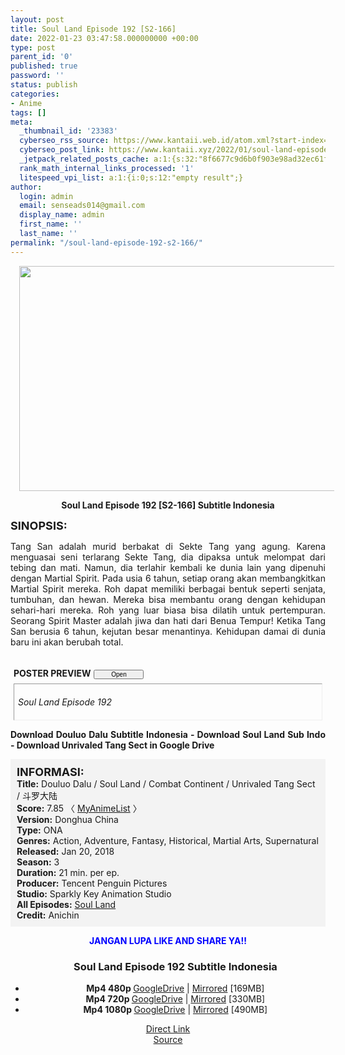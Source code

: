 ```yaml
---
layout: post
title: Soul Land Episode 192 [S2-166]
date: 2022-01-23 03:47:58.000000000 +00:00
type: post
parent_id: '0'
published: true
password: ''
status: publish
categories:
- Anime
tags: []
meta:
  _thumbnail_id: '23383'
  cyberseo_rss_source: https://www.kantaii.web.id/atom.xml?start-index=1&max-results=150
  cyberseo_post_link: https://www.kantaii.xyz/2022/01/soul-land-episode-192-s2-166.html
  _jetpack_related_posts_cache: a:1:{s:32:"8f6677c9d6b0f903e98ad32ec61f8deb";a:2:{s:7:"expires";i:1654148904;s:7:"payload";a:3:{i:0;a:1:{s:2:"id";i:26089;}i:1;a:1:{s:2:"id";i:25997;}i:2;a:1:{s:2:"id";i:25898;}}}}
  rank_math_internal_links_processed: '1'
  litespeed_vpi_list: a:1:{i:0;s:12:"empty result";}
author:
  login: admin
  email: senseads014@gmail.com
  display_name: admin
  first_name: ''
  last_name: ''
permalink: "/soul-land-episode-192-s2-166/"
---
```

<div class="separator" style="clear: both; text-align: center;"><a href="https://blogger.googleusercontent.com/img/a/AVvXsEgIfhv46ezfAVDEosk1hGKubFeFxwr12ArKOqYgJHiYuD4NHa9_UGVGZaR3nfZvn3Eozkb_IdE8Le6HwET2GW8MdyfBt0IjN-uYxF11PNnsJ4-1YPP_rtEp-7K10YS_2NJi5Wg2uJgN9h-H5W519jjIC2L3tLEndtxSgIYNTzq7K0ZFSL9lbV34xnFA=s1365" style="margin-left: 1em; margin-right: 1em;"><img border="0" data-original-height="767" data-original-width="1365" height="360" src="{{ site.baseurl }}/assets/2022/01/AVvXsEgIfhv46ezfAVDEosk1hGKubFeFxwr12ArKOqYgJHiYuD4NHa9_UGVGZaR3nfZvn3Eozkb_IdE8Le6HwET2GW8MdyfBt0IjN-uYxF11PNnsJ4-1YPP_rtEp-7K10YS_2NJi5Wg2uJgN9h-H5W519jjIC2L3tLEndtxSgIYNTzq7K0ZFSL9lbV34xnFA=w640-h360" width="640" /></a></div>
<p>
<div style="text-align: center;"><b>Soul Land Episode 192 [S2-166] Subtitle Indonesia</b></p>
</div>
<p><b><span style="font-size: large;">SINOPSIS:</span></b>
<div style="text-align: justify;">Tang San adalah murid berbakat di Sekte Tang yang agung. Karena menguasai seni terlarang Sekte Tang, dia dipaksa untuk melompat dari tebing dan mati. Namun, dia terlahir kembali ke dunia lain yang dipenuhi dengan Martial Spirit. Pada usia 6 tahun, setiap orang akan membangkitkan Martial Spirit mereka. Roh dapat memiliki berbagai bentuk seperti senjata, tumbuhan, dan hewan. Mereka bisa membantu orang dengan kehidupan sehari-hari mereka. Roh yang luar biasa bisa dilatih untuk pertempuran. Seorang Spirit Master adalah jiwa dan hati dari Benua Tempur! Ketika Tang San berusia 6 tahun, kejutan besar menantinya. Kehidupan damai di dunia baru ini akan berubah total.</p>
<p><a name="more"></a>
<div>
<div style="margin: 5px;">
<div class="smallfont" style="margin-bottom: 2px;"><span style="font-weight: bold;"><br />POSTER PREVIEW</span><input onclick="if (this.parentNode.parentNode.getElementsByTagName('div')[1].getElementsByTagName('div')[0].style.display != '') { this.parentNode.parentNode.getElementsByTagName('div')[1].getElementsByTagName('div')[0].style.display = ''; this.innerText = ''; this.value = ' Close..'; } else { this.parentNode.parentNode.getElementsByTagName('div')[1].getElementsByTagName('div')[0].style.display = 'none'; this.innerText = ''; this.value = ' Clik Here'; }" style="font-size: 10px; margin: 5px; padding: 0px; width: 80px;" type="button" value="Open" /></div>
<div class="alt2" style="border: 1px inset; margin: 0px; padding: 6px;">
<div style="display: none;">
<div class="separator" style="clear: both; text-align: center;"><a href="https://blogger.googleusercontent.com/img/a/AVvXsEgIfhv46ezfAVDEosk1hGKubFeFxwr12ArKOqYgJHiYuD4NHa9_UGVGZaR3nfZvn3Eozkb_IdE8Le6HwET2GW8MdyfBt0IjN-uYxF11PNnsJ4-1YPP_rtEp-7K10YS_2NJi5Wg2uJgN9h-H5W519jjIC2L3tLEndtxSgIYNTzq7K0ZFSL9lbV34xnFA=s1365" style="margin-left: 1em; margin-right: 1em;"><img border="0" data-original-height="767" data-original-width="1365" height="360" src="{{ site.baseurl }}/assets/2022/01/AVvXsEgIfhv46ezfAVDEosk1hGKubFeFxwr12ArKOqYgJHiYuD4NHa9_UGVGZaR3nfZvn3Eozkb_IdE8Le6HwET2GW8MdyfBt0IjN-uYxF11PNnsJ4-1YPP_rtEp-7K10YS_2NJi5Wg2uJgN9h-H5W519jjIC2L3tLEndtxSgIYNTzq7K0ZFSL9lbV34xnFA=w640-h360" width="640" /></a></div>
<p>
<div class="separator" style="clear: both; text-align: center;"><a href="https://blogger.googleusercontent.com/img/a/AVvXsEjxvR5IqrDwwUnB6RWe2JIcuFKfu0ayqM_JocI9yhFTqpMdDRQ3jFsvXkB-jKdBCgToTPAZ3vAcaPGfJQLqPRomeKkz4BOqTOqIh2z3g4z7ehilJuA2Ip_MxyO3f3bWzxpO9qhVR4yxMrqyjDrWdptpU1OMfq-KgykXWK8rOEmhzf611-6uTMS93DDs=s1365" style="margin-left: 1em; margin-right: 1em;"><img border="0" data-original-height="767" data-original-width="1365" height="360" src="{{ site.baseurl }}/assets/2022/01/AVvXsEjxvR5IqrDwwUnB6RWe2JIcuFKfu0ayqM_JocI9yhFTqpMdDRQ3jFsvXkB-jKdBCgToTPAZ3vAcaPGfJQLqPRomeKkz4BOqTOqIh2z3g4z7ehilJuA2Ip_MxyO3f3bWzxpO9qhVR4yxMrqyjDrWdptpU1OMfq-KgykXWK8rOEmhzf611-6uTMS93DDs=w640-h360" width="640" /></a></div>
<p>
<div class="separator" style="clear: both; text-align: center;"><a href="https://blogger.googleusercontent.com/img/a/AVvXsEjmAuApYNDFHIzMEbxvErHX-utraaC7-n0faLl-_Vm-2cJPYHD8KMj9bQixZrCBq43jy00do13g_YRZ-JF1AiLp7uabWyD4Qj2WS-w8-rXyocnhT2iCxJciWhgz8eE2X9q6YawWvB3Us7EgFFjuAR9QfJbVMBkFXKGknhAqupE2IGq_I8NyOkPDAZQ_=s1365" style="margin-left: 1em; margin-right: 1em;"><img border="0" data-original-height="767" data-original-width="1365" height="360" src="{{ site.baseurl }}/assets/2022/01/AVvXsEjmAuApYNDFHIzMEbxvErHX-utraaC7-n0faLl-_Vm-2cJPYHD8KMj9bQixZrCBq43jy00do13g_YRZ-JF1AiLp7uabWyD4Qj2WS-w8-rXyocnhT2iCxJciWhgz8eE2X9q6YawWvB3Us7EgFFjuAR9QfJbVMBkFXKGknhAqupE2IGq_I8NyOkPDAZQ_=w640-h360" width="640" /></a></div>
<p>
<div class="separator" style="clear: both; text-align: center;"><a href="https://blogger.googleusercontent.com/img/a/AVvXsEhJvCkKzde2_oQsPk9lkwBATIrBrDFcwA7SECeNj2cxR_v--XnYyUct4qv3PtRXmOfxiJ9aQ8R2W6H8Yyb2Pd8KOKfiz7YYMMkFDNxH-AI2Az3qIjGq2du5_CGe6a8YXeswacqNgVem_Ma5uR30yzGK7ikZ871sk0Gyw1MSfQStPVTYLaMZVcApVWGt=s1365" style="margin-left: 1em; margin-right: 1em;"><img border="0" data-original-height="767" data-original-width="1365" height="360" src="{{ site.baseurl }}/assets/2022/01/AVvXsEhJvCkKzde2_oQsPk9lkwBATIrBrDFcwA7SECeNj2cxR_v--XnYyUct4qv3PtRXmOfxiJ9aQ8R2W6H8Yyb2Pd8KOKfiz7YYMMkFDNxH-AI2Az3qIjGq2du5_CGe6a8YXeswacqNgVem_Ma5uR30yzGK7ikZ871sk0Gyw1MSfQStPVTYLaMZVcApVWGt=w640-h360" width="640" /></a></div>
</div>
<p><i>Soul Land Episode 192</i></div>
</div>
</div>
<p> <b>Download Douluo Dalu Subtitle Indonesia - Download Soul Land Sub Indo - Download Unrivaled Tang Sect in Google Drive</b></div>
<p>
<div style="background-color: #f3f3f3; padding: 10px; text-align: left;"><b><span style="font-size: large;">INFORMASI:</span></b><br /><b>Title:</b> Douluo Dalu / Soul Land / Combat Continent / Unrivaled Tang Sect / 斗罗大陆<br /><b>Score:</b> 7.85 〈 <a href="https://myanimelist.net/anime/37150/Douluo_Dalu" target="_blank" rel="noopener">MyAnimeList</a> 〉<br /><b>Version:</b> Donghua China<br /><b>Type:</b> ONA<br /><b>Genres:</b> Action, Adventure, Fantasy, Historical, Martial Arts, Supernatural<br /><b>Released:</b> Jan 20, 2018<br /><b>Season:</b> 3<br /><b>Duration:</b> 21 min. per ep.<br /><b>Producer:</b> Tencent Penguin Pictures<br /><b>Studio:</b> Sparkly Key Animation Studio<br /><b>All Episodes:</b> <a href="https://www.kantaii.xyz/2018/02/soul-land-douluo-dalu.html" target="_blank" rel="noopener">Soul Land</a><br /><b>Credit:</b> Anichin</div>
<p>
<div style="text-align: center;"><b><span style="color: blue;">JANGAN LUPA LIKE AND SHARE YA!!</span></b>
<div class="dl">
<ul />
<h3 style="text-align: center;">Soul Land Episode 192 Subtitle Indonesia</h3>
<li style="text-align: center;"><b>Mp4 480p </b><a href="https://semawur.com/2OL6snnp" target="_blank" rel="noopener">GoogleDrive</a> | <a href="https://apk.miuiku.com/zRcxYf8c" target="_blank" rel="noopener">Mirrored</a> [169MB]</li>
<li style="text-align: center;"><b>Mp4 720p </b><a href="https://semawur.com/24FwsmZ" target="_blank" rel="noopener">GoogleDrive</a> | <a href="https://apk.miuiku.com/t2WiEIxcuM" target="_blank" rel="noopener">Mirrored</a> [330MB]</li>
<li style="text-align: center;"><b>Mp4 1080p </b><a href="https://semawur.com/zRLMrLOqEJd" target="_blank" rel="noopener">GoogleDrive</a> | <a href="https://apk.miuiku.com/hhIG1" target="_blank" rel="noopener">Mirrored</a> [490MB]</li>
</div>
<link rel="stylesheet" href="https://cdnjs.cloudflare.com/ajax/libs/font-awesome/4.7.0/css/font-awesome.min.css" />
<div class="divbtn"> <a href="https://handymansurrender.com/fihup8buzv?key=94550f7ce39444073321dde3b8782f97" class="btn"><i class="fa fa-download"></i> Direct Link</a> <br /><a href="https://www.kantaii.xyz/2022/01/soul-land-episode-192-s2-166.html">Source</a> </div>
</div>
